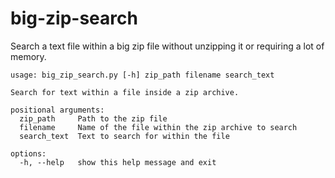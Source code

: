 # big-zip-search
Search a text file within a big zip file without unzipping it or requiring a lot of memory.

```
usage: big_zip_search.py [-h] zip_path filename search_text

Search for text within a file inside a zip archive.

positional arguments:
  zip_path     Path to the zip file
  filename     Name of the file within the zip archive to search
  search_text  Text to search for within the file

options:
  -h, --help   show this help message and exit
```
